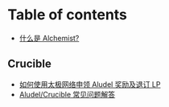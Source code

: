 # Table of contents

* [什么是 Alchemist?](README.md)

## Crucible

* [如何使用太极网络申领 Aludel 奖励及退订 LP](crucible/chinese-simplified-ru-he-shi-yong-tai-ji-wang-luo-shen-ling-aludel-jiang-li-ji-tui-ding-lp.md)
* [Aludel/Crucible 常见问题解答](crucible/aludelcrucible-chang-jian-wen-ti-jie-da.md)

